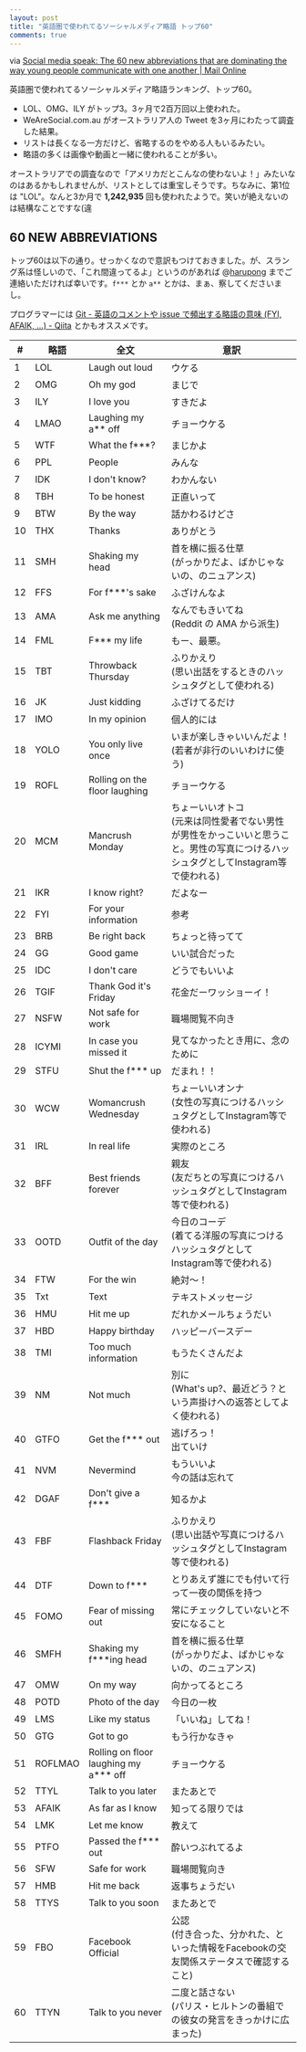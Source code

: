 ```yaml
---
layout: post
title: "英語圏で使われてるソーシャルメディア略語 トップ60"
comments: true
---
```


via [Social media speak: The 60 new abbreviations that are dominating the way young people communicate with one another | Mail Online](http://www.dailymail.co.uk/news/article-2689655/Social-media-speak-The-30-new-abbreviations-dominating-way-young-people-communicate-one-another.html)

英語圏で使われてるソーシャルメディア略語ランキング、トップ60。

- LOL、OMG、ILY がトップ3。3ヶ月で2百万回以上使われた。
- WeAreSocial.com.au がオーストラリア人の Tweet を3ヶ月にわたって調査した結果。
- リストは長くなる一方だけど、省略するのをやめる人もいるみたい。
- 略語の多くは画像や動画と一緒に使われることが多い。

オーストラリアでの調査なので「アメリカだとこんなの使わないよ！」みたいなのはあるかもしれませんが、リストとしては重宝しそうです。ちなみに、第1位は "LOL"。なんと3か月で **1,242,935** 回も使われたようで。笑いが絶えないのは結構なことですな(違

## 60 NEW ABBREVIATIONS

トップ60は以下の通り。せっかくなので意訳もつけておきました。が、スラング系は怪しいので、「これ間違ってるよ」というのがあれば @[harupong](https://twitter.com/harupong) までご連絡いただければ幸いです。`f***` とか `a**` とかは、まぁ、察してくださいまし。

プログラマーには [Git - 英語のコメントや issue で頻出する略語の意味 (FYI, AFAIK, ...) - Qiita](http://qiita.com/uasi/items/86c3a09d17792ab62dfe) とかもオススメです。

|#|略語|全文|意訳|
|-----------|------------|------------|------------|
|1|LOL|Laugh out loud|ウケる|
|2|OMG|Oh my god|まじで|
|3|ILY|I love you|すきだよ|
|4|LMAO|Laughing my a** off|チョーウケる|
|5|WTF|What the f***?|まじかよ|
|6|PPL|People|みんな|
|7|IDK|I don't know?|わかんない|
|8|TBH|To be honest|正直いって|
|9|BTW|By the way|話かわるけどさ|
|10|THX|Thanks|ありがとう|
|11|SMH|Shaking my head|首を横に振る仕草<br>(がっかりだよ、ばかじゃないの、のニュアンス)|
|12|FFS|For f***'s  sake|ふざけんなよ|
|13|AMA|Ask me anything|なんでもきいてね<br>(Reddit の AMA から派生)|
|14|FML|F*** my life|もー、最悪。|
|15|TBT|Throwback Thursday|ふりかえり<br>(思い出話をするときのハッシュタグとして使われる)|
|16|JK|Just kidding|ふざけてるだけ|
|17|IMO|In my opinion|個人的には|
|18|YOLO|You only live once|いまが楽しきゃいいんだよ！<br>(若者が非行のいいわけに使う)|
|19|ROFL|Rolling on the floor laughing|チョーウケる|
|20|MCM|Mancrush Monday|ちょーいいオトコ<br>(元来は同性愛者でない男性が男性をかっこいいと思うこと。男性の写真につけるハッシュタグとしてInstagram等で使われる)|
|21|IKR|I know right?|だよなー|
|22|FYI|For your information|参考|
|23|BRB|Be right back|ちょっと待ってて|
|24|GG|Good game|いい試合だった|
|25|IDC|I don't care|どうでもいいよ|
|26|TGIF|Thank God it's Friday|花金だーワッショーイ！|
|27|NSFW|Not safe for work|職場閲覧不向き|
|28|ICYMI|In case you missed it|見てなかったとき用に、念のために|
|29|STFU|Shut the f***  up|だまれ！！|
|30|WCW|Womancrush Wednesday|ちょーいいオンナ<br>(女性の写真につけるハッシュタグとしてInstagram等で使われる)|
|31|IRL|In real life|実際のところ|
|32|BFF|Best friends forever|親友<br>(友だちとの写真につけるハッシュタグとしてInstagram等で使われる)|
|33|OOTD|Outfit of the day|今日のコーデ<br>(着てる洋服の写真につけるハッシュタグとしてInstagram等で使われる)|
|34|FTW|For the win|絶対～！|
|35|Txt|Text|テキストメッセージ|
|36|HMU|Hit me up|だれかメールちょうだい|
|37|HBD|Happy birthday|ハッピーバースデー|
|38|TMI|Too much information|もうたくさんだよ|
|39|NM|Not much|別に<br>(What's up?、最近どう？という声掛けへの返答としてよく使われる)|
|40|GTFO|Get the f***  out|逃げろっ！<br>出ていけ|
|41|NVM|Nevermind|もういいよ<br>今の話は忘れて|
|42|DGAF|Don't give a f***|知るかよ|
|43|FBF|Flashback Friday|ふりかえり<br>(思い出話や写真につけるハッシュタグとしてInstagram等で使われる)|
|44|DTF|Down to f***|とりあえず誰にでも付いて行って一夜の関係を持つ|
|45|FOMO|Fear of missing out|常にチェックしていないと不安になること|
|46|SMFH|Shaking my f***ing head|首を横に振る仕草<br>(がっかりだよ、ばかじゃないの、のニュアンス)|
|47|OMW|On my way|向かってるところ|
|48|POTD|Photo of the day|今日の一枚|
|49|LMS|Like my status|「いいね」してね！|
|50|GTG|Got to go|もう行かなきゃ|
|51|ROFLMAO|Rolling on floor laughing my a*** off|チョーウケる|
|52|TTYL|Talk to you later|またあとで|
|53|AFAIK|As far as I know|知ってる限りでは|
|54|LMK|Let me know|教えて|
|55|PTFO|Passed the f*** out|酔いつぶれてるよ|
|56|SFW|Safe for work|職場閲覧向き|
|57|HMB|Hit me back|返事ちょうだい|
|58|TTYS|Talk to you soon|またあとで|
|59|FBO|Facebook Official|公認<br>(付き合った、分かれた、といった情報をFacebookの交友関係ステータスで確認すること)|
|60|TTYN|Talk to you never|二度と話さない<br>(パリス・ヒルトンの番組での彼女の発言をきっかけに広まった)|
